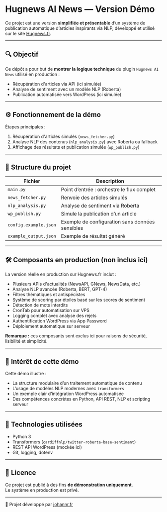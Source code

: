 # Hugnews AI News — Version Démo

Ce projet est une version **simplifiée et présentable** d’un système de publication automatique d’articles inspirants via NLP, développé et utilisé sur le site [Hugnews.fr](https://hugnews.fr).

---

## 🔍 Objectif

Ce dépôt a pour but de **montrer la logique technique** du plugin `Hugnews AI News` utilisé en production :

- Récupération d'articles via API (ici simulée)
- Analyse de sentiment avec un modèle NLP (Roberta)
- Publication automatisée vers WordPress (ici simulée)

---

## ⚙️ Fonctionnement de la démo

Étapes principales :

1. Récupération d'articles simulés (`news_fetcher.py`)
2. Analyse NLP des contenus (`nlp_analysis.py`) avec Roberta ou fallback
3. Affichage des résultats et publication simulée (`wp_publish.py`)

---

## 📁 Structure du projet

| Fichier               | Description                                     |
| --------------------- | ----------------------------------------------- |
| `main.py`             | Point d’entrée : orchestre le flux complet      |
| `news_fetcher.py`     | Renvoie des articles simulés                    |
| `nlp_analysis.py`     | Analyse de sentiment via Roberta                |
| `wp_publish.py`       | Simule la publication d’un article              |
| `config.example.json` | Exemple de configuration sans données sensibles |
| `example_output.json` | Exemple de résultat généré                      |

---

## 🛠️ Composants en production (non inclus ici)

La version réelle en production sur Hugnews.fr inclut :

- Plusieurs APIs d'actualités (NewsAPI, GNews, NewsData, etc.)
- Analyse NLP avancée (Roberta, BERT, GPT-4)
- Filtres thématiques et antispécistes
- Système de scoring par étoiles basé sur les scores de sentiment
- Détection de mots interdits
- CronTab pour automatisation sur VPS
- Logging complet avec analyse des rejets
- Authentification WordPress via App Password
- Déploiement automatique sur serveur

**Remarque :** ces composants sont exclus ici pour raisons de sécurité, lisibilité et simplicité.

---

## 🚀 Intérêt de cette démo

Cette démo illustre :

- La structure modulaire d’un traitement automatique de contenu
- L’usage de modèles NLP modernes avec `transformers`
- Un exemple clair d’intégration WordPress automatisée
- Des compétences concrètes en Python, API REST, NLP et scripting serveur

---

## 🔧 Technologies utilisées

- Python 3
- Transformers (`cardiffnlp/twitter-roberta-base-sentiment`)
- REST API WordPress (mockée ici)
- Git, logging, dotenv

---

## 📄 Licence

Ce projet est publié à des fins **de démonstration uniquement**.  
Le système en production est privé.

---

👤 Projet développé par [johannr.fr](https://hugnews.fr)
